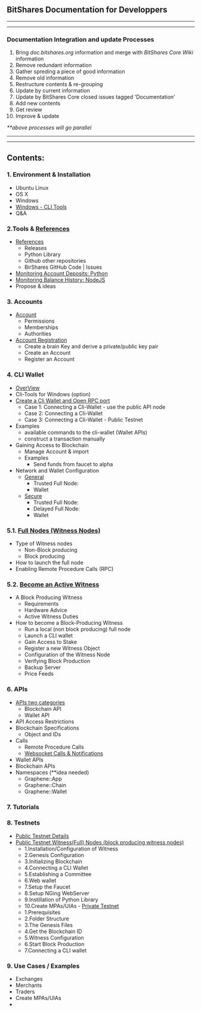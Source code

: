 ## BitShares Documentation for Developpers

***
***
### Documentation Integration and update Processes
1. Bring _doc.bitshares.org_ information and merge with _BitShares Core Wiki_ information
2. Remove redundant information 
3. Gather spreding a piece of good information 
4. Remove old information
5. Restructure contents & re-grouping
6. Update by current information
7. Update by BitShares Core closed issues tagged  'Documentation'
8. Add new contents
9. Get review
10. Improve & update

_**above processes will go parallel_

***
***

## Contents:

### 1. Environment & Installation 
- Ubuntu Linux
- OS X
- Windows
- [Windows - CLI Tools](/developers/1_installation/1-4_windows_cli_tool.md#contents)
- Q&A
   
### 2.Tools & [References ](/developers/2_tools_rerefemces/references.md#releases)
- [References](/developers/2_tools_rerefemces/references.md#releases)
   - Releases
   - Python Library
   - Github other repositories
   - BirShares GitHub Code | Issues
- [Monitoring Account Deposits: Python](/developers/2_tools_rerefemces/python-monitor.md#monitoring-account-deposits-with-python)
- [Monitoring Balance History: NodeJS](/developers/2_tools_rerefemces/nodejs-monitor.md#monitoring-the-balance-history---nodejs)
- Propose & ideas
     
### 3. Accounts
- [Account](/developers/3_Accounts/accounts.md#contents)
   - Permissions
   - Memberships
   - Authorities
- [Account Registration](/developers/3_Accounts/account_registration.md#contents)
   - Create a brain Key and derive a private/public key pair
   - Create an Account
   - Register an Account

### 4. CLI Wallet
- [OverView](/developers/4_cli_wallet/cli_wallet.md#contents)
- Cli-Tools for Windows (option)
- [Create a Cli Wallet and Open RPC port](/developers/4_cli_wallet/cli_wallet.md#create-a-cli-wallet-and-open-rpc-port)
   - Case 1: Connecting a Cli-Wallet - use the public API node
   - Case 2: Connecting a Cli-Wallet
   - Case 3: Connecting a Cli-Wallet - Public Testnet
- Examples 
   - available commands to the cli-wallet (Wallet APIs) 
   - construct a transaction manually
- Gaining Access to Blockchain
   - Manage Account & import
   - Examples 
      - Send funds from faucet to alpha 
- Network and Wallet Configuration
   - [General](/developers/4_cli_wallet/network_wallet.md#network-setups)
      - Trusted Full Node:
      - Wallet
   - [Secure](/developers/4_cli_wallet/network_wallet.md#secure-network-and-wallet-configuration)
      - Trusted Full Node:
      - Delayed Full Node:
      - Wallet

### 5.1. [Full Nodes (Witness Nodes)](/developers/5_full-witness_nodes/full_nodes.md#type-of-witness-nodes)
- Type of Witness nodes
   - Non-Block producing
   - Block producing
- How to launch the full node
- Enabling Remote Procedure Calls (RPC)

### 5.2. [Become an Active Witness](/developers/5_full-witness_nodes/active_witness.md#contents)
- A Block Producing Witness
   - Requirements
   - Hardware Advice
   - Active Witness Duties
- How to become a Block-Producing Witness
   - Run a local (non block producing) full node
   - Launch a CLI wallet
   - Gain Access to Stake
   - Register a new Witness Object
   - Configuration of the Witness Node
   - Verifying Block Production
   - Backup Server
   - Price Feeds

### 6. APIs
- [APIs two categories](/developers/6_apis/apis-about.md#apis-categories)
   - Blockchain API
   - Wallet API
- API Access Restrictions
- Blockchain Specifications
   - Object and IDs
- Calls
   - Remote Procedure Calls
   - [Websocket Calls & Notifications](https://github.com/cedar-book/btsdoc-portal/blob/master/developers/6_apis/websocket_calls_notifications.md#contents)
- Wallet APIs
- Blockchain APIs   
- Namespaces (**idea needed)
   - Graphene::App
   - Graphene::Chain
   - Graphene::Wallet
### 7. Tutorials

### 8. Testnets
   - [Public Testnet Details](/developers/8_testnets/public_testnet_details.md#the-open-public-testnet-information)
   - [Public Testnet Witness(Full) Nodes (block producing witness nodes) ](/developers/8_testnets/public_testnet.md#how-to-deploy-your-own-public-network)
       - 1.Installation/Configuration of Witness
       - 2.Genesis Configuration
       - 3.Initializing Blockchain
       - 4.Connecting a CLI Wallet
       - 5.Establishing a Committee
       - 6.Web wallet 
       - 7.Setup the Faucet      
       - 8.Setup NGing WebServer 
       - 9.Instillation of Python Library
        - 10.Create MPAs/UIAs
    - [Private Testnet](/developers/8_testnets/public_testnet_details.md#the-open-public-testnet-information)
      - 1.Prerequisites
      - 2.Folder Structure
      - 3.The Genesis Files
      - 4.Get the Blockchain ID
      - 5.Witness Configuration
      - 6.Start Block Production
      - 7.Connecting a CLI wallet

### 9. Use Cases / Examples
   - Exchanges
   - Merchants
   - Traders
   - Create MPAs/UIAs
   - 
   


